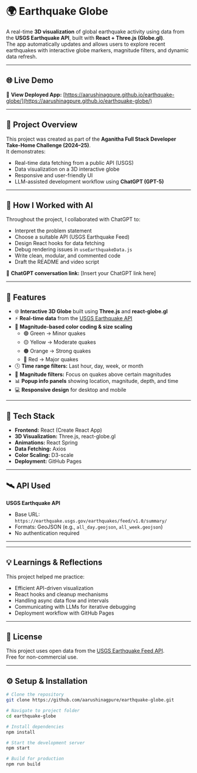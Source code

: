 # 🌍 Earthquake Globe

A real-time **3D visualization** of global earthquake activity using data from the **USGS Earthquake API**, built with **React + Three.js (Globe.gl)**.  
The app automatically updates and allows users to explore recent earthquakes with interactive globe markers, magnitude filters, and dynamic data refresh.

---

## 🌐 Live Demo

🔗 **View Deployed App:** [https://aarushinagpure.github.io/earthquake-globe/](https://aarushinagpure.github.io/earthquake-globe/)

---

## 🎯 Project Overview

This project was created as part of the **Aganitha Full Stack Developer Take-Home Challenge (2024–25)**.  
It demonstrates:
- Real-time data fetching from a public API (USGS)
- Data visualization on a 3D interactive globe
- Responsive and user-friendly UI
- LLM-assisted development workflow using **ChatGPT (GPT-5)**

---

## 🧠 How I Worked with AI

Throughout the project, I collaborated with ChatGPT to:
- Interpret the problem statement  
- Choose a suitable API (USGS Earthquake Feed)  
- Design React hooks for data fetching  
- Debug rendering issues in `useEarthquakeData.js`  
- Write clean, modular, and commented code  
- Draft the README and video script  

🔗 **ChatGPT conversation link:** [Insert your ChatGPT link here]

---

## 🚀 Features

- 🌐 **Interactive 3D Globe** built using **Three.js** and **react-globe.gl**
- ⚡ **Real-time data** from the [USGS Earthquake API](https://earthquake.usgs.gov/earthquakes/feed/v1.0/geojson.php)
- 🎨 **Magnitude-based color coding & size scaling**
  - 🟢 Green → Minor quakes  
  - 🟡 Yellow → Moderate quakes  
  - 🟠 Orange → Strong quakes  
  - 🔴 Red → Major quakes
- 🕓 **Time range filters:** Last hour, day, week, or month
- 📏 **Magnitude filters:** Focus on quakes above certain magnitudes
- 📊 **Popup info panels** showing location, magnitude, depth, and time
- 💻 **Responsive design** for desktop and mobile

---

## 🧠 Tech Stack

- **Frontend:** React (Create React App)
- **3D Visualization:** Three.js, react-globe.gl
- **Animations:** React Spring
- **Data Fetching:** Axios
- **Color Scaling:** D3-scale
- **Deployment:** GitHub Pages

---

## 🛰️ API Used

**USGS Earthquake API**
- Base URL: `https://earthquake.usgs.gov/earthquakes/feed/v1.0/summary/`
- Formats: GeoJSON (e.g., `all_day.geojson`, `all_week.geojson`)
- No authentication required
---
---

## 💡 Learnings & Reflections

This project helped me practice:

- Efficient API-driven visualization  
- React hooks and cleanup mechanisms  
- Handling async data flow and intervals  
- Communicating with LLMs for iterative debugging  
- Deployment workflow with GitHub Pages  

---

## 🧾 License

This project uses open data from the [USGS Earthquake Feed API](https://earthquake.usgs.gov/earthquakes/feed/v1.0/geojson.php).  
Free for non-commercial use.

---

## ⚙️ Setup & Installation

```bash
# Clone the repository
git clone https://github.com/aarushinagpure/earthquake-globe.git

# Navigate to project folder
cd earthquake-globe

# Install dependencies
npm install

# Start the development server
npm start

# Build for production
npm run build
